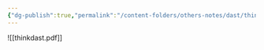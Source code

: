 ```yaml
---
{"dg-publish":true,"permalink":"/content-folders/others-notes/dast/thinkdast/","title":"thinkdast.pdf"}
---
```



![[thinkdast.pdf]]
